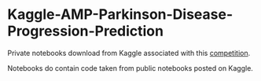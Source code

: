 # Kaggle-AMP-Parkinson-Disease-Progression-Prediction

Private notebooks download from Kaggle associated with this [competition](https://www.kaggle.com/competitions/amp-parkinsons-disease-progression-prediction/overview). 

Notebooks do contain code taken from public notebooks posted on Kaggle. 
